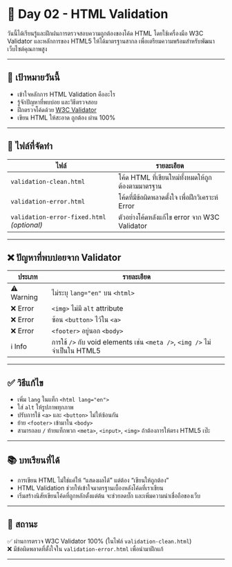 # 📅 Day 02 - HTML Validation

วันนี้ได้เรียนรู้และฝึกฝนการตรวจสอบความถูกต้องของโค้ด HTML โดยใช้เครื่องมือ W3C Validator และหลักการของ HTML5 ให้ได้มาตรฐานสากล เพื่อเตรียมความพร้อมสำหรับพัฒนาเว็บไซต์คุณภาพสูง

---

## 🎯 เป้าหมายวันนี้

- เข้าใจหลักการ HTML Validation คืออะไร
- รู้จักปัญหาที่พบบ่อย และวิธีตรวจสอบ
- ฝึกตรวจโค้ดด้วย [W3C Validator](https://validator.w3.org/)
- เขียน HTML ให้สะอาด ถูกต้อง ผ่าน 100%

---

## 📄 ไฟล์ที่จัดทำ

| ไฟล์ | รายละเอียด |
|------|-------------|
| `validation-clean.html` | โค้ด HTML ที่เขียนใหม่ทั้งหมดให้ถูกต้องตามมาตรฐาน |
| `validation-error.html` | โค้ดที่มีข้อผิดพลาดตั้งใจ เพื่อฝึกวิเคราะห์ Error |
| `validation-error-fixed.html` *(optional)* | ตัวอย่างโค้ดหลังแก้ไข error จาก W3C Validator |

---

## ❌ ปัญหาที่พบบ่อยจาก Validator

| ประเภท | รายละเอียด |
|--------|------------|
| ⚠️ Warning | ไม่ระบุ `lang="en"` บน `<html>` |
| ❌ Error | `<img>` ไม่มี `alt` attribute |
| ❌ Error | ซ้อน `<button>` ไว้ใน `<a>` |
| ❌ Error | `<footer>` อยู่นอก `<body>` |
| ℹ️ Info | การใช้ `/>` กับ void elements เช่น `<meta />`, `<img />` ไม่จำเป็นใน HTML5 |

---

## ✅ วิธีแก้ไข

- เพิ่ม `lang` ในแท็ก `<html lang="en">`
- ใส่ `alt` ให้รูปภาพทุกภาพ
- ปรับการใช้ `<a>` และ `<button>` ไม่ให้ซ้อนกัน
- ย้าย `<footer>` เข้ามาใน `<body>`
- สามารถลบ `/` ท้ายแท็กพวก `<meta>`, `<input>`, `<img>` ถ้าต้องการให้ตรง HTML5 เป๊ะ

---

## 📚 บทเรียนที่ได้

- การเขียน HTML ไม่ใช่แค่ให้ “แสดงผลได้” แต่ต้อง “เขียนให้ถูกต้อง”
- HTML Validation ช่วยให้เข้าใจมาตรฐานเบื้องหลังโค้ดที่เราเขียน
- เริ่มสร้างนิสัยเขียนโค้ดที่ถูกหลักตั้งแต่ต้น จะช่วยลดบั๊ก และเพิ่มความน่าเชื่อถือของเว็บ

---

## 🏁 สถานะ

✅ ผ่านการตรวจ W3C Validator 100% (ในไฟล์ `validation-clean.html`)  
❌ มีข้อผิดพลาดที่ตั้งใจใน `validation-error.html` เพื่อนำมาฝึกแก้

---
